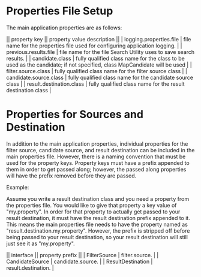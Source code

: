 # Properties File Setup

The main application properties are as follows:

|| property key || property value description ||
| logging.properties.file | file name for the properties file used for configuring application logging. |
| previous.results.file | file name for the file Search Utility uses to save search results. |
| candidate.class | fully qualified class name for the class to be used as the candidate; if not specified, class MapCandidate will be used |
| filter.source.class | fully qualified class name for the filter source class |
| candidate.source.class | fully qualified class name for the candidate source class |
| result.destination.class | fully qualified class name for the result destination class |

# Properties for Sources and Destination

In addition to the main application properties, individual properties for the filter source, candidate source, and result destination can be included in the main properties file.  However, there is a naming convention that must be used for the property keys.  Property keys must have a prefix appended to them in order to get passed along; however, the passed along properties will have the prefix removed before they are passed.  

Example:

Assume you write a result destination class and you need a property from the properties file.  You would like to give that property a key value of "my.property".  In order for that property to actually get passed to your result destination, it must have the result destination prefix appended to it.  This means the main properties file needs to have the property named as "result.destination.my.property".  However, the prefix is stripped off before being passed to your result destination, so your result destination will still just see it as "my.property".

|| interface || property prefix ||
| FilterSource | filter.source. |
| CandidateSource | candidate.source. |
| ResultDestination | result.destination. |

